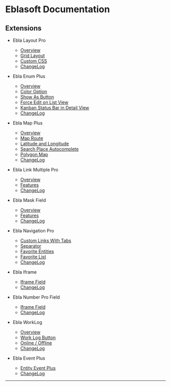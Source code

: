# Eblasoft Documentation

## Extensions

* Ebla Layout Pro
    * [Overview](extensions/ebla-layout-pro/overview.md)
    * [Grid Layout](extensions/ebla-layout-pro/grid-layout.md)
    * [Custom CSS](extensions/ebla-layout-pro/custom-css.md)
    * [ChangeLog](extensions/ebla-layout-pro/changelog.md)

* Ebla Enum Plus
    * [Overview](extensions/enum-plus/overview.md)
    * [Color Option](extensions/enum-plus/color-option.md)
    * [Show As Button](extensions/enum-plus/show-as-button.md)
    * [Force Edit on List View](extensions/enum-plus/force-edit-on-list-view.md)
    * [Kanban Status Bar in Detail View](extensions/enum-plus/kanban-status-bar-in-detail-view.md)
    * [ChangeLog](extensions/enum-plus/changelog.md)

* Ebla Map Plus
    * [Overview](extensions/map-plus/overview.md)
    * [Map Route](extensions/map-plus/map-route.md)
    * [Latitude and Longitude](extensions/map-plus/latitude-and-longitude.md)
    * [Search Place Autocomplete](extensions/map-plus/search-place-autocomplete.md)
    * [Polygon Map](extensions/map-plus/polygon-map.md)
    * [ChangeLog](extensions/map-plus/changelog.md)

* Ebla Link Multiple Pro
    * [Overview](extensions/link-multiple-pro/overview.md)
    * [Features](extensions/link-multiple-pro/features.md)
    * [ChangeLog](extensions/link-multiple-pro/changelog.md)

* Ebla Mask Field
    * [Overview](extensions/mask-field/overview.md)
    * [Features](extensions/link-multiple-pro/features.md)
    * [ChangeLog](extensions/link-multiple-pro/changelog.md)

* Ebla Navigation Pro
    * [Custom Links With Tabs](extensions/nav-pro/custom-links-with-tabs.md)
    * [Separator](extensions/nav-pro/separator.md)
    * [Favorite Entities](extensions/nav-pro/favorite-entities.md)
    * [Favorite List](extensions/nav-pro/favorite-list.md)
    * [ChangeLog](extensions/nav-pro/changelog.md)

* Ebla Iframe
    * [Iframe Field](extensions/iframe/iframe-field.md)
    * [ChangeLog](extensions/iframe/changelog.md)

* Ebla Number Pro Field
    * [Iframe Field](extensions/number-pro/number-pro-field.md)
    * [ChangeLog](extensions/number-pro/changelog.md)

* Ebla WorkLog
    * [Overview](extensions/work-log/overview.md)
    * [Work Log Button](extensions/work-log/work-log-button.md)
    * [Online / Offline](extensions/work-log/online-offline.md)
    * [ChangeLog](extensions/work-log/changelog.md)

* Ebla Event Plus
    * [Entity Event Plus](extensions/event-plus/event-plus.md)
    * [ChangeLog](extensions/event-plus/changelog.md)

---